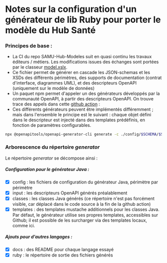 # Notes sur la configuration d'un générateur de lib Ruby pour porter le modèle du Hub Santé

### Principes de base :
- La CI du repo SAMU-Hub-Modeles suit en quasi continu les travaux éditeurs / métiers. Les modifications issues des échanges sont portées par le classeur [model.xslx](../../../csv_parser/models/model.xlsx).
- Ce fichier permet de générer en cascade les JSON-schemas et les XSDs des différents périmètres, des supports de documentation (contrat d'interface, diagrammes UML), et des descripteurs OpenAPI (uniquement sur le modèle de données)
- Un paquet npm permet d'appeler un des générateurs développés par la communauté OpenAPI, à partir des descripteurs OpenAPI. On trouve trace des appels dans cette [github action](../../../.github/workflows/generate-model.yaml) : 
- Ces différents générateurs peuvent être implémentés différemment ; mais dans l'ensemble le principe est le suivant : chaque objet défini dans le descripteur est injecté dans des templates prédéfinis, en fonction de paramètres configurables.

```bash
npx @openapitools/openapi-generator-cli generate -c ./config/$SCHEMA/$SCHEMA.generator-config.json --skip-validate-spec
```

### Arborescence du répertoire _generator_
Le répertoire _generator_ se décompose ainsi :
##### Configuration pour le générateur Java :
- [x] config : les fichiers de configuration du générateur Java, périmètre par périmètre
- [x] input : les descripteurs OpenAPI générés préalablement
- [x] classes : les classes Java générés (ce répertoire n'est pas forcément visible, car déplacé dans le code source à la fin de la github action)
- [x] templates : des templates mustache additionnels pour les classes Java. Par défaut, le générateur utilise ses propres templates, accessibles sur Github; il est possible de les surcharger via des templates locaux, comme ici.

##### Ajouts pour d'autres langages :
- [x] docs : des README pour chaque langage essayé
- [x] ruby : le répertoire de sortie des fichiers générés